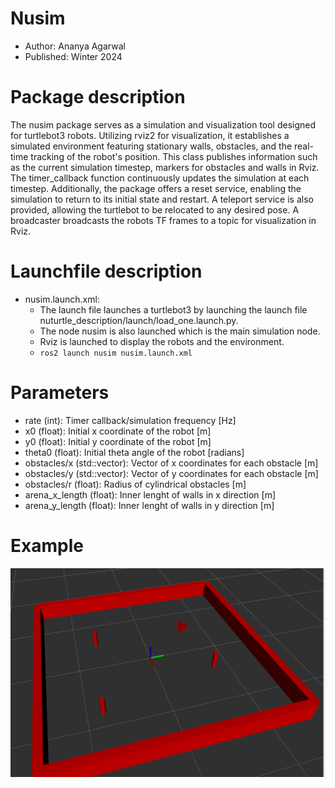 # Nusim
 - Author: Ananya Agarwal
 - Published: Winter 2024

# Package description
The nusim package serves as a simulation and visualization tool designed for turtlebot3 robots. Utilizing rviz2 for visualization, it establishes a simulated environment featuring stationary walls, obstacles, and the real-time tracking of the robot's position. This class publishes information such as the current simulation timestep, markers for obstacles and walls in Rviz. The timer_callback function continuously updates the simulation at each timestep. Additionally, the package offers a reset service, enabling the simulation to return to its initial state and restart. A teleport service is also provided, allowing the turtlebot to be relocated to any desired pose. A broadcaster broadcasts the robots TF frames to a topic for visualization in Rviz. 

# Launchfile description
 - nusim.launch.xml:
    - The launch file launches a turtlebot3 by launching the launch file nuturtle_description/launch/load_one.launch.py.
    - The node nusim is also launched which is the main simulation node.
    - Rviz is launched to display the robots and the environment.
    - ```ros2 launch nusim nusim.launch.xml```


# Parameters
- rate (int): Timer callback/simulation frequency [Hz]
- x0 (float): Initial x coordinate of the robot [m]
- y0 (float): Initial y coordinate of the robot [m]
- theta0 (float): Initial theta angle of the robot [radians]
- obstacles/x (std::vector): Vector of x coordinates for each obstacle [m]
- obstacles/y (std::vector): Vector of y coordinates for each obstacle [m]
- obstacles/r (float): Radius of cylindrical obstacles [m]
- arena_x_length (float): Inner lenght of walls in x direction [m]
- arena_y_length (float): Inner lenght of walls in y direction [m]

# Example


![](images/nusim1.png)
